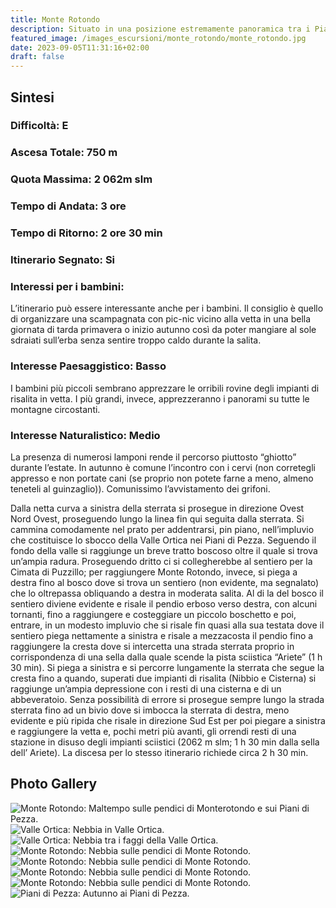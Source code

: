 ```yaml
---
title: Monte Rotondo
description: Situato in una posizione estremamente panoramica tra i Piani di Pezza, Campo Felice e l’Altipiano delle Rocche, Monte Rotondo è una tondeggiante vetta che, nonostante la presenza degli impianti sciistici, offre la possibilità di una piacevole e panoramica escursione che si sviluppa sul versante meridionale dove le devastazioni delle piste e degli impianti di risalita non sono più di tanto evidenti.
featured_image: /images_escursioni/monte_rotondo/monte_rotondo.jpg
date: 2023-09-05T11:31:16+02:00
draft: false
---
```



## Sintesi
### Difficoltà: E
### Ascesa Totale: 750 m
### Quota Massima: 2 062m slm
### Tempo di Andata: 3 ore
### Tempo di Ritorno: 2 ore 30 min
### Itinerario Segnato: Si
### Interessi per i bambini:
 L’itinerario può essere interessante anche per i bambini. Il consiglio è quello di organizzare una scampagnata con pic-nic vicino alla vetta in una bella giornata di tarda primavera o inizio autunno così da poter mangiare al sole sdraiati sull’erba senza sentire troppo caldo durante la salita.
### Interesse Paesaggistico: Basso
I bambini più piccoli sembrano apprezzare le orribili rovine degli impianti di risalita in vetta. I più grandi, invece, apprezzeranno i panorami su tutte le montagne circostanti.

### Interesse Naturalistico: Medio
La presenza di numerosi lamponi rende il percorso piuttosto “ghiotto” durante l’estate. In autunno è comune l’incontro con i cervi (non corretegli appresso e non portate cani (se proprio non potete farne a meno, almeno teneteli al guinzaglio)). Comunissimo l’avvistamento dei grifoni.

Dalla netta curva a sinistra della sterrata  si prosegue in direzione Ovest Nord Ovest, proseguendo lungo la linea fin qui seguita dalla sterrata. Si cammina comodamente nel prato per addentrarsi, pin piano, nell’impluvio che costituisce lo sbocco della Valle Ortica nei Piani di Pezza.
Seguendo il fondo della valle si raggiunge un breve tratto boscoso oltre il quale si trova un’ampia radura. Proseguendo dritto ci si collegherebbe al sentiero per la Cimata di Puzzillo; per raggiungere Monte Rotondo, invece, si piega a destra fino al bosco dove si trova un sentiero (non evidente, ma segnalato) che lo oltrepassa obliquando a destra in moderata salita.
Al di la del bosco il sentiero diviene evidente e risale il pendio erboso verso destra, con alcuni tornanti, fino a raggiungere e costeggiare un piccolo boschetto e poi, entrare, in un modesto impluvio che si risale fin quasi alla sua testata dove il sentiero piega nettamente a sinistra e risale a mezzacosta il pendio fino a raggiungere la cresta dove si intercetta una strada sterrata proprio in corrispondenza di una sella dalla quale scende la pista sciistica “Ariete” (1 h 30 min).
Si piega a sinistra e si percorre lungamente la sterrata che segue la cresta fino a quando, superati due impianti di risalita (Nibbio e Cisterna) si raggiunge un’ampia depressione con i resti di una cisterna e di un abbeveratoio. Senza possibilità di errore si prosegue sempre lungo la strada sterrata fino ad un bivio dove si imbocca la sterrata di destra, meno evidente e più ripida che risale in direzione Sud Est per poi piegare a sinistra e raggiungere la vetta e, pochi metri più avanti, gli orrendi resti di una stazione in disuso degli impianti sciistici (2062 m slm; 1 h 30 min dalla sella dell’ Ariete).
La discesa per lo stesso itinerario richiede circa 2 h 30 min.



## Photo Gallery
![](/images_escursioni/monte_rotondo/monte_rotondo.jpg "Monte Rotondo: Maltempo sulle pendici di Monterotondo e sui Piani di Pezza. ")  ![](/images_escursioni/monte_rotondo/valle_ortica.jpg "Valle Ortica: Nebbia in Valle Ortica.")  ![](/images_escursioni/monte_rotondo/valle_ortica.jpg "Valle Ortica: Nebbia tra i faggi della Valle Ortica.")  ![](/images_escursioni/monte_rotondo/monte_rotondo.jpg "Monte Rotondo: Nebbia sulle pendici di Monte Rotondo.")  ![](/images_escursioni/monte_rotondo/monte_rotondo.jpg "Monte Rotondo: Nebbia sulle pendici di Monte Rotondo.")  ![](/images_escursioni/monte_rotondo/monte_rotondo.jpg "Monte Rotondo: Nebbia sulle pendici di Monte Rotondo.")  ![](/images_escursioni/monte_rotondo/monte_rotondo.jpg "Monte Rotondo: Nebbia sulle pendici di Monte Rotondo.")  ![](/images_escursioni/monte_rotondo/piani_di_pezza.jpg "Piani di Pezza: Autunno ai Piani di Pezza.")  